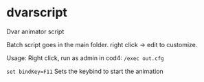 # dvarscript
Dvar animator script

Batch script goes in the main folder. right click -> edit to customize.

Usage: Right click, run as admin
in cod4: `/exec out.cfg`

`set bindKey=F11`
Sets the keybind to start the animation

